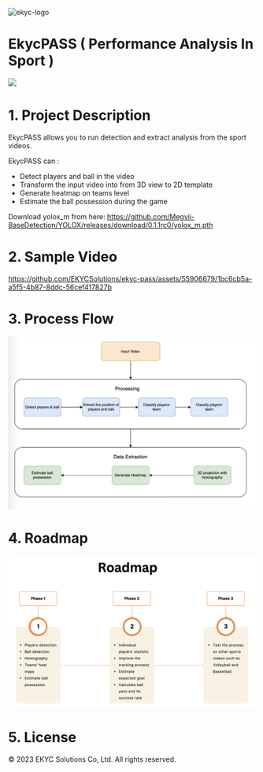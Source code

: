 ![ekyc-logo](https://user-images.githubusercontent.com/81238558/175898415-4c0f508f-c2d5-4b3d-afba-f531551520d6.png)

# EkycPASS ( Performance Analysis In Sport )

![](https://img.shields.io/badge/platform-python-blue)

# 1. Project Description

EkycPASS allows you to run detection and extract analysis from the sport videos.

EkycPASS can :

- Detect players and ball in the video
- Transform the input video into from 3D view to 2D template
- Generate heatmap on teams level
- Estimate the ball possession during the game


Download yolox_m from here: 
https://github.com/Megvii-BaseDetection/YOLOX/releases/download/0.1.1rc0/yolox_m.pth

# 2. Sample Video

https://github.com/EKYCSolutions/ekyc-pass/assets/55906679/1bc6cb5a-a5f5-4b87-8ddc-56cef417827b

# 3. Process Flow

![Flow](assets/flow.png)

# 4. Roadmap

![Flow](assets/roadmap_2.png)

# 5. License

© 2023 EKYC Solutions Co, Ltd. All rights reserved.
